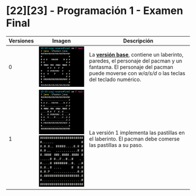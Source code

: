 # [22][23] - Programación 1 - Examen Final

|Versiones|Imagen|Descripción
|-|-|-
|0|![](/images/v0.png)|La **[versión base](Pacman.java)**, contiene un laberinto, paredes, el personaje del pacman y un fantasma. El personaje del pacman puede moverse con *w/a/s/d* o las teclas del teclado numérico. 
|1|![](/images/v1.png)<br/>![](/images/v1_01.png)|La versión 1 implementa las pastillas en el laberinto. El pacman debe comerse las pastillas a su paso.

